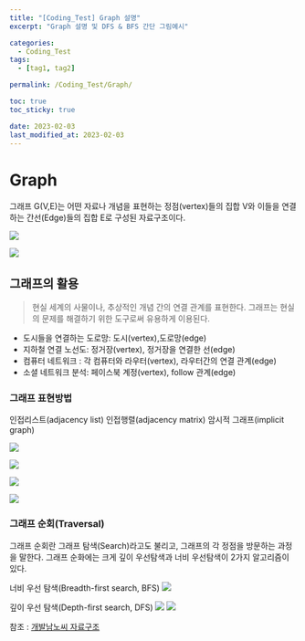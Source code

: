```yaml
---
title: "[Coding_Test] Graph 설명"
excerpt: "Graph 설명 및 DFS & BFS 간단 그림예시"

categories:
  - Coding_Test
tags:
  - [tag1, tag2]

permalink: /Coding_Test/Graph/

toc: true
toc_sticky: true

date: 2023-02-03
last_modified_at: 2023-02-03
---
```



# Graph

>
그래프 G(V,E)는 어떤 자료나 개념을 표현하는 정점(vertex)들의 집합 V와 이들을 연결하는 간선(Edge)들의 집합 E로 구성된 자료구조이다.

![](https://velog.velcdn.com/images/tlsgn8483/post/36f77fc6-5461-4955-97c2-119dc7e99eec/image.png)


![](https://velog.velcdn.com/images/tlsgn8483/post/7498781d-8fe7-424d-9a99-4be1be5e858e/image.png)

## 그래프의 활용
> 현실 세계의 사물이나, 추상적인 개념 간의 연결 관계를 표현한다.
그래프는 현실의 문제를 해결하기 위한 도구로써 유용하게 이용된다.

- 도시들을 연결하는 도로망: 도시(vertex),도로망(edge)
- 지하철 연결 노선도: 정거장(vertex), 정거장을 연결한 선(edge)
- 컴퓨터 네트워크 : 각 컴퓨터와 라우터(vertex), 라우터간의 연결 관계(edge)
- 소셜 네트워크 분석: 페이스북 계정(vertex), follow 관계(edge)

### 그래프 표현방법
>
인접리스트(adjacency list)
인접행렬(adjacency matrix)
암시적 그래프(implicit graph)

![](https://velog.velcdn.com/images/tlsgn8483/post/78671d63-e797-419f-8aa3-4f174e8dab2b/image.png)

![](https://velog.velcdn.com/images/tlsgn8483/post/5104b8dc-5ac6-47d8-acbb-23cef0bf1b2c/image.png)

![](https://velog.velcdn.com/images/tlsgn8483/post/5d7b489c-2ad5-484c-9a8a-f237f1305abf/image.png)

![](https://velog.velcdn.com/images/tlsgn8483/post/fb5c5e8b-83b8-4f60-af3f-29b9a39b38e9/image.png)

### 그래프 순회(Traversal)
>
그래프 순회란 그래프 탐색(Search)라고도 불리고, 그래프의 각 정점을 방문하는 과정을 말한다. 그래프 순화에는 크게 깊이 우선탐색과 너비 우선탐색이 2가지 알고리즘이 있다. 

너비 우선 탐색(Breadth-first search, BFS)
![](https://velog.velcdn.com/images/tlsgn8483/post/ef2512a4-eb13-4345-aff5-d31bccd9db90/image.png)

깊이 우선 탐색(Depth-first search, DFS)
![](https://velog.velcdn.com/images/tlsgn8483/post/2675608c-aa75-4c19-9bdb-930380aeba44/image.png)
![](https://velog.velcdn.com/images/tlsgn8483/post/be4f3905-311b-4b20-80db-fd7078977b0b/image.png)




참조 : [개발남노씨 자료구조](https://www.nossi.dev/interview/cs/dsa)
